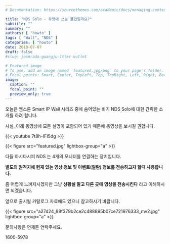 ```yaml
---
# Documentation: https://sourcethemes.com/academic/docs/managing-content/

title: "NDS Solo - 무엇에 쓰는 물건일까요?"
subtitle: ""
summary: ""
authors: [ "howto" ]
tags: [ "Wall", "NDS" ]
categories: [ "howto" ]
date: 2019-07-07
draft: false
#slug: jeonrado-gwangju-ltter-outlet

# Featured image
# To use, add an image named `featured.jpg/png` to your page's folder.
# Focal points: Smart, Center, TopLeft, Top, TopRight, Left, Right, BottomLeft, Bottom, BottomRight.
image:
  caption: ""
  focal_point: ""
  preview_only: true
---
```


오늘은 엠스톤 Smart IP Wall 시리즈 중에 숨어있는 비기 NDS Solo에 대한 간략한 소개를 하려 합니다.

사실, 아래 동영상에 모든 설명이 포함되어 있기 때문에 동영상을 보시길 권합니다.

{{< youtube 7t8h-IFI5dg >}}

{{< figure src="featured.jpg"
           lightbox-group="a" >}}

다들 아시다시피 NDS 는 4개의 모니터를 연결하는 장치입니다.

**별도의 원격지에 현재 있는 영상 정보 및 이벤트(알람) 정보를 전송하고자 할때 사용합니다.**

좀 어렵게 느껴지시겠지만 그냥 **상황실 말고 다른 곳에 영상을 전송시킨다** 라고 이해하시면 되겠습니다.

앞으로 출시될 카탈로그 자료에도 있으니 참고하시기 바랍니다.

{{< figure src="a27d24_88f379b2ce2c488895b07ce721976333_mv2.jpg"
           lightbox-group="a" >}}

문의사항은 언제든 연락주세요.

1600-5978
